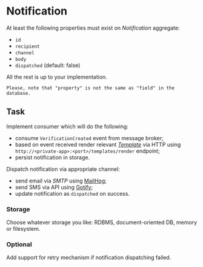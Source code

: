 # Notification

At least the following properties must exist on _Notification_ aggregate:

- `id`
- `recipient`
- `channel`
- `body`
- `dispatched` (default: false)

All the rest is up to your implementation.

    Please, note that "property" is not the same as "field" in the database.

## Task

Implement consumer which will do the following:

- consume `VerificationCreated` event from message broker;
- based on event received render relevant [_Template_](./template.md) via HTTP using `http://<private-app>:<port>/templates/render` endpoint;
- persist notification in storage.

Dispatch notification via appropriate channel:

- send email via _SMTP_ using [MailHog](https://github.com/mailhog/MailHog);
- send SMS via API using [Gotify](https://gotify.net/);
- update notification as `dispatched` on success.

### Storage

Choose whatever storage you like: RDBMS, document-oriented DB, memory or filesystem.

### Optional

Add support for retry mechanism if notification dispatching failed.
